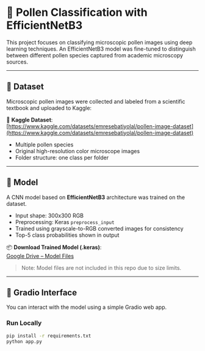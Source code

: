 # 🌿 Pollen Classification with EfficientNetB3

This project focuses on classifying microscopic pollen images using deep learning techniques. An EfficientNetB3 model was fine-tuned to distinguish between different pollen species captured from academic microscopy sources.

---

## 📂 Dataset

Microscopic pollen images were collected and labeled from a scientific textbook and uploaded to Kaggle:

🔗 **Kaggle Dataset**:  
[https://www.kaggle.com/datasets/emresebatiyolal/pollen-image-dataset](https://www.kaggle.com/datasets/emresebatiyolal/pollen-image-dataset)

- Multiple pollen species
- Original high-resolution color microscope images
- Folder structure: one class per folder

---

## 🤖 Model

A CNN model based on **EfficientNetB3** architecture was trained on the dataset.

- Input shape: 300x300 RGB
- Preprocessing: Keras `preprocess_input`
- Trained using grayscale-to-RGB converted images for consistency
- Top-5 class probabilities shown in output

📦 **Download Trained Model (.keras)**:  
[Google Drive – Model Files](https://drive.google.com/drive/folders/1-LZD__zlCWm8BpJfb4EuYjl4GXh71PTv?usp=drive_link)

> Note: Model files are not included in this repo due to size limits.

---

## 🚀 Gradio Interface

You can interact with the model using a simple Gradio web app.

### Run Locally

```bash
pip install -r requirements.txt
python app.py

